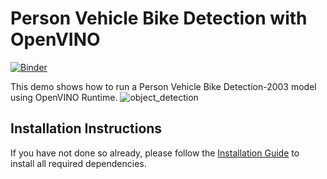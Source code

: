 # Person Vehicle Bike Detection with OpenVINO

[![Binder](https://mybinder.org/badge_logo.svg)](https://mybinder.org/v2/gh/faseeh007/openvino_notebooks/d98b682c8f1010e3686b8e90f350e61a68d5be35?urlpath=lab%2Ftree%2Fnotebooks%2F215-person-vehicle-bike-detection%2F215-person-vehicle-bike-detection.ipynb)


This demo shows how to run a Person Vehicle Bike Detection-2003 model using OpenVINO Runtime. 
![object_detection](https://user-images.githubusercontent.com/54709992/162164657-8410d4d3-1686-4496-9a65-44b1ee1ee47b.gif)

  
## Installation Instructions

If you have not done so already, please follow the [Installation Guide](../../README.md) to install all required dependencies.
